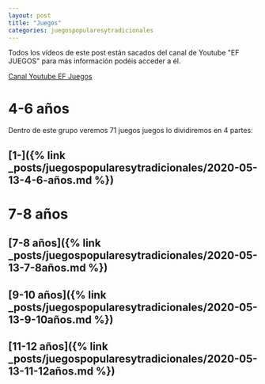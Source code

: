 ```yaml
---
layout: post
title: "Juegos"
categories: juegospopularesytradicionales
---
```


Todos los vídeos de este post están sacados del canal de Youtube "EF JUEGOS" para más información podéis acceder a él.

[Canal Youtube EF Juegos](https://www.youtube.com/channel/UCQBtNmyXoZiD-bU3WQbGFWw)

# 4-6 años

Dentro de este grupo veremos 71 juegos juegos lo dividiremos en 4 partes:

## [1-]({% link _posts/juegospopularesytradicionales/2020-05-13-4-6-años.md %})

# 7-8 años



## [7-8 años]({% link _posts/juegospopularesytradicionales/2020-05-13-7-8años.md %})

## [9-10 años]({% link _posts/juegospopularesytradicionales/2020-05-13-9-10años.md %})

## [11-12 años]({% link _posts/juegospopularesytradicionales/2020-05-13-11-12años.md %})
